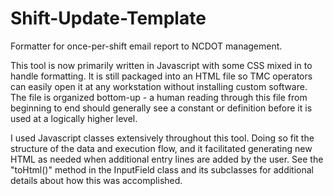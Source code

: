# Shift-Update-Template
Formatter for once-per-shift email report to NCDOT management.

This tool is now primarily written in Javascript with some CSS mixed in to handle formatting.  It is still packaged into an HTML file so TMC operators can easily open it at any workstation without installing custom software.  The file is organized bottom-up - a human reading through this file from beginning to end should generally see a constant or definition before it is used at a logically higher level.

I used Javascript classes extensively throughout this tool.  Doing so fit the structure of the data and execution flow, and it facilitated generating new HTML as needed when additional entry lines are added by the user.  See the "toHtml()" method in the InputField class and its subclasses for additional details about how this was accomplished.
